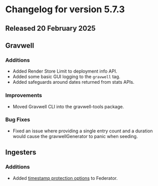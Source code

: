 # Changelog for version 5.7.3

## Released 20 February 2025

## Gravwell

### Additions

* Added Render Store Limit to deployment info API.
* Added some basic GUI logging to the `gravwell` tag. 
* Added safeguards around dates returned from stats APIs.

### Improvements

* Moved Gravwell CLI into the gravwell-tools package.

### Bug Fixes

* Fixed an issue where providing a single entry count and a duration would cause the gravwellGenerator to panic when seeding.

## Ingesters

### Additions

* Added [timestamp protection options](ingest-listener-config) to Federator.